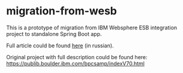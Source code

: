 # migration-from-wesb
This is a prototype of migration from IBM Websphere ESB integration project to standalone Spring Boot app.

Full article could be found [here](https://blog.0x08.ru/running-from-websphere-esb) (in russian).

Original project with full description could be found here: https://publib.boulder.ibm.com/bpcsamp/indexV70.html


